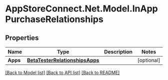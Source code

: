 # AppStoreConnect.Net.Model.InAppPurchaseRelationships

## Properties

Name | Type | Description | Notes
------------ | ------------- | ------------- | -------------
**Apps** | [**BetaTesterRelationshipsApps**](BetaTesterRelationshipsApps.md) |  | [optional] 

[[Back to Model list]](../README.md#documentation-for-models) [[Back to API list]](../README.md#documentation-for-api-endpoints) [[Back to README]](../README.md)

